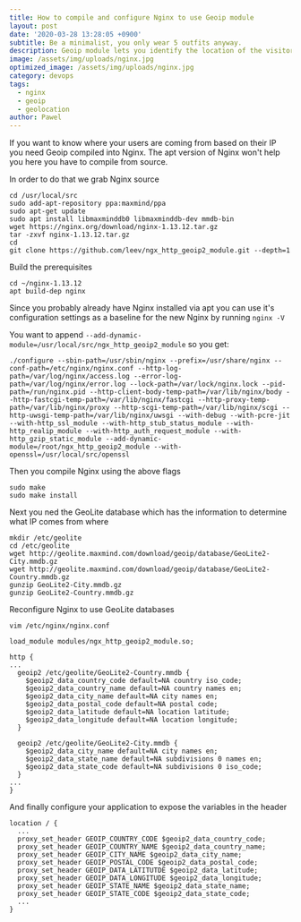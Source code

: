 ```yaml
---
title: How to compile and configure Nginx to use Geoip module
layout: post
date: '2020-03-28 13:28:05 +0900'
subtitle: Be a minimalist, you only wear 5 outfits anyway.
description: Geoip module lets you identify the location of the visitor using the IP address. I will show you how to integrate that into Nginx.
image: /assets/img/uploads/nginx.jpg
optimized_image: /assets/img/uploads/nginx.jpg
category: devops
tags:
  - nginx
  - geoip
  - geolocation
author: Pawel
---
```


If you want to know where your users are coming from based on their IP you need Geoip compiled into Nginx. The apt version of Nginx won't help you here you have to compile from source.

In order to do that we grab Nginx source

```
cd /usr/local/src
sudo add-apt-repository ppa:maxmind/ppa
sudo apt-get update
sudo apt install libmaxminddb0 libmaxminddb-dev mmdb-bin
wget https://nginx.org/download/nginx-1.13.12.tar.gz
tar -zxvf nginx-1.13.12.tar.gz
cd
git clone https://github.com/leev/ngx_http_geoip2_module.git --depth=1
```

Build the prerequisites

```
cd ~/nginx-1.13.12
apt build-dep nginx
```

Since you probably already have Nginx installed via apt you can use it's configuration settings as a baseline for the new Nginx by running `nginx -V`

You want to append `--add-dynamic-module=/usr/local/src/ngx_http_geoip2_module` so you get:

```
./configure --sbin-path=/usr/sbin/nginx --prefix=/usr/share/nginx --conf-path=/etc/nginx/nginx.conf --http-log-path=/var/log/nginx/access.log --error-log-path=/var/log/nginx/error.log --lock-path=/var/lock/nginx.lock --pid-path=/run/nginx.pid --http-client-body-temp-path=/var/lib/nginx/body --http-fastcgi-temp-path=/var/lib/nginx/fastcgi --http-proxy-temp-path=/var/lib/nginx/proxy --http-scgi-temp-path=/var/lib/nginx/scgi --http-uwsgi-temp-path=/var/lib/nginx/uwsgi --with-debug --with-pcre-jit --with-http_ssl_module --with-http_stub_status_module --with-http_realip_module --with-http_auth_request_module --with-http_gzip_static_module --add-dynamic-module=/root/ngx_http_geoip2_module --with-openssl=/usr/local/src/openssl
```

Then you compile Nginx using the above flags

```
sudo make
sudo make install
```

Next you ned the GeoLite database which has the information to determine what IP comes from where

```
mkdir /etc/geolite
cd /etc/geolite
wget http://geolite.maxmind.com/download/geoip/database/GeoLite2-City.mmdb.gz
wget http://geolite.maxmind.com/download/geoip/database/GeoLite2-Country.mmdb.gz
gunzip GeoLite2-City.mmdb.gz
gunzip GeoLite2-Country.mmdb.gz
```

Reconfigure Nginx to use GeoLite databases

```
vim /etc/nginx/nginx.conf
```

```
load_module modules/ngx_http_geoip2_module.so; 

http {
...
  geoip2 /etc/geolite/GeoLite2-Country.mmdb {
    $geoip2_data_country_code default=NA country iso_code;
    $geoip2_data_country_name default=NA country names en;
    $geoip2_data_city_name default=NA city names en;
    $geoip2_data_postal_code default=NA postal code;
    $geoip2_data_latitude default=NA location latitude;
    $geoip2_data_longitude default=NA location longitude;
  }

  geoip2 /etc/geolite/GeoLite2-City.mmdb {
    $geoip2_data_city_name default=NA city names en;
    $geoip2_data_state_name default=NA subdivisions 0 names en;
    $geoip2_data_state_code default=NA subdivisions 0 iso_code;
  }
...
}
```

And finally configure your application to expose the variables in the header

```
location / {
  ...
  proxy_set_header GEOIP_COUNTRY_CODE $geoip2_data_country_code;
  proxy_set_header GEOIP_COUNTRY_NAME $geoip2_data_country_name;
  proxy_set_header GEOIP_CITY_NAME $geoip2_data_city_name;
  proxy_set_header GEOIP_POSTAL_CODE $geoip2_data_postal_code;
  proxy_set_header GEOIP_DATA_LATITUTDE $geoip2_data_latitude;
  proxy_set_header GEOIP_DATA_LONGITUDE $geoip2_data_longitude;
  proxy_set_header GEOIP_STATE_NAME $geoip2_data_state_name;
  proxy_set_header GEOIP_STATE_CODE $geoip2_data_state_code;
  ...
}
```

